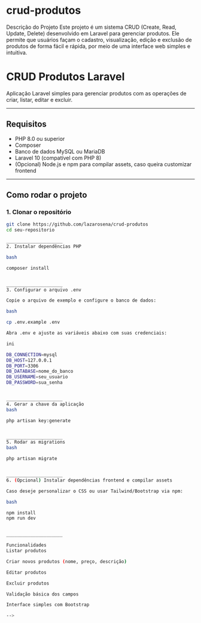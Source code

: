 


# crud-produtos

Descrição do Projeto
Este projeto é um sistema CRUD (Create, Read, Update, Delete) desenvolvido em Laravel para gerenciar produtos. Ele permite que usuários façam o cadastro, visualização, edição e exclusão de produtos de forma fácil e rápida, por meio de uma interface web simples e intuitiva.


# CRUD Produtos Laravel

Aplicação Laravel simples para gerenciar produtos com as operações de criar, listar, editar e excluir.

---

## Requisitos

- PHP 8.0 ou superior  
- Composer  
- Banco de dados MySQL ou MariaDB  
- Laravel 10 (compatível com PHP 8)  
- (Opcional) Node.js e npm para compilar assets, caso queira customizar frontend

---

## Como rodar o projeto

### 1. Clonar o repositório

```bash
git clone https://github.com/lazarosena/crud-produtos
cd seu-repositorio

_____________________
2. Instalar dependências PHP

bash

composer install


_____________________
3. Configurar o arquivo .env

Copie o arquivo de exemplo e configure o banco de dados:

bash

cp .env.example .env

Abra .env e ajuste as variáveis abaixo com suas credenciais:

ini

DB_CONNECTION=mysql
DB_HOST=127.0.0.1
DB_PORT=3306
DB_DATABASE=nome_do_banco
DB_USERNAME=seu_usuario
DB_PASSWORD=sua_senha


_____________________
4. Gerar a chave da aplicação
bash

php artisan key:generate


_____________________
5. Rodar as migrations
bash

php artisan migrate


_____________________
6. (Opcional) Instalar dependências frontend e compilar assets

Caso deseje personalizar o CSS ou usar Tailwind/Bootstrap via npm:

bash

npm install
npm run dev


_____________________

Funcionalidades
Listar produtos

Criar novos produtos (nome, preço, descrição)

Editar produtos

Excluir produtos

Validação básica dos campos

Interface simples com Bootstrap

-->
